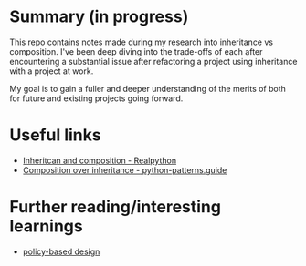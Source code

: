 # Summary (in progress)

This repo contains notes made during my research into inheritance vs composition. I've been deep diving 
into the trade-offs of each after encountering a substantial issue after refactoring a project using 
inheritance with a project at work.

My goal is to gain a fuller and deeper understanding of the merits of both for future and existing projects
going forward.

# Useful links
* [Inheritcan and composition - Realpython](https://realpython.com/inheritance-composition-python/)
* [Composition over inheritance - python-patterns.guide](https://python-patterns.guide/gang-of-four/composition-over-inheritance/)

# Further reading/interesting learnings
* [policy-based design](https://en.wikipedia.org/wiki/Modern_C%2B%2B_Design#Policy-based_design)